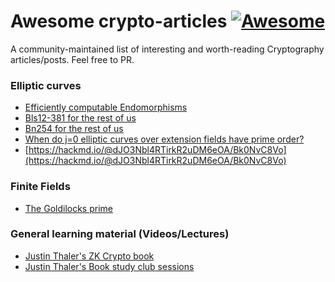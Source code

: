 # Awesome crypto-articles [![Awesome](https://cdn.rawgit.com/sindresorhus/awesome/d7305f38d29fed78fa85652e3a63e154dd8e8829/media/badge.svg)](https://github.com/sindresorhus/awesome)

A community-maintained list of interesting and worth-reading Cryptography articles/posts.
Feel free to PR.

### Elliptic curves
- [Efficiently computable Endomorphisms](https://hackmd.io/AujToXmlQh-XOkCFs6BXXQ?both)
- [Bls12-381 for the rest of us](https://hackmd.io/@benjaminion/bls12-381)
- [Bn254 for the rest of us](https://hackmd.io/@jpw/bn254)
- [When do j=0 elliptic curves over extension fields have prime order?](https://hackmd.io/@daira/HkSXEjD3j)
- [https://hackmd.io/@dJO3Nbl4RTirkR2uDM6eOA/Bk0NvC8Vo](https://hackmd.io/@dJO3Nbl4RTirkR2uDM6eOA/Bk0NvC8Vo)

### Finite Fields
- [The Goldilocks prime](https://2π.com/22/goldilocks/)

### General learning material (Videos/Lectures)
- [Justin Thaler's ZK Crypto book](https://people.cs.georgetown.edu/jthaler/ProofsArgsAndZK.pdf)
- [Justin Thaler's Book study club sessions](https://www.youtube.com/watch?v=Xlq4DUYUa3c&list=PL_YzrmMHtTBQAauTGILpt4gqzu0opWtxq&index=1)